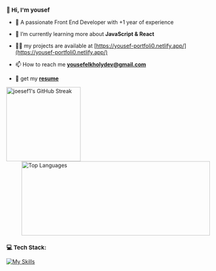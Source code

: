 



<h1 style="font-size: 15px;" align="left">👋 Hi, I'm yousef</h1>
<!-- m-->






 
- 🔭 A passionate Front End Developer with +1 year of experience
 
- 🌱 I’m currently learning more about **JavaScript & React**

- 👨‍💻 my projects are available at [https://yousef-portfoli0.netlify.app/](https://yousef-portfoli0.netlify.app/)

- 📫 How to reach me **yousefelkholydev@gmail.com**

- 📝 get my **[resume](https://www.cakeresume.com/pdf/s--dkPfSGfYEihGkC-zC0C4SQ--/rGkjR.pdf)**


<p align="left">
  <img src="https://streak-stats.demolab.com/?user=joesef1&theme=tokyonight" alt="joesef1's GitHub Streak" height="195"/>
  <img src="https://github-readme-stats.vercel.app/api/top-langs/?username=Joesef1&theme=tokyonight&hide_border=false&include_all_commits=false&count_private=true&layout=compact" alt="Top Languages"  width="495" height="195" style="margin-left: 40px;"/>
</p>


<p align="left">
</p>



 
<h1 style="font-size: 15px;" align="left">💻 Tech Stack:</h1>

[![My Skills](https://skillicons.dev/icons?i=html,css,sass,js,ts,react,tailwind,bootstrap,redux,firebase,vscode,git&perline=12)](https://skillicons.dev)







<!--
 <p align="left"> <img src="https://komarev.com/ghpvc/?username=joesef1&label=Profile%20views&color=0e75b6&style=flat" alt="joesef1" /> </p>


## 🏆 GitHub Trophies
![](https://github-profile-trophy.vercel.app/?username=Joesef1&theme=radical&no-frame=false&no-bg=true&margin-w=4)


### ✍️ My favourite Dev Quote
![](https://quotes-github-readme.vercel.app/api?type=horizontal&theme=radical)

# 📊 GitHub Stats:
![](https://github-readme-stats.vercel.app/api?username=Joesef1&theme=tokyonight&hide_border=false&include_all_commits=false&count_private=true)<br/>
[![](https://visitcount.itsvg.in/api?id=Joesef1&icon=0&color=0)](https://visitcount.itsvg.in)
 -->









<!-- Proudly created with GPRM ( https://gprm.itsvg.in ) -->


